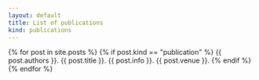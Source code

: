 ```yaml
---
layout: default
title: List of publications
kind: publications
---
```

{% for post in site.posts %}
   {% if post.kind == "publication" %}
   <span class="post-publication">
      <span class="authors">{{ post.authors }}.</span>
      <span class="title">{{ post.title }}.</span>
      <span class="info">{{ post.info }}.</span>
      <span class="venue">{{ post.venue }}.</span>
   </span>
   {% endif %}  
{% endfor %}



